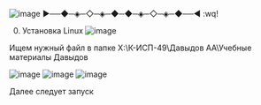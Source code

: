 ![image](https://github.com/user-attachments/assets/8414ae49-9fb6-46d8-acd4-4c97b4de90c3)
▶──◆─◈─◇─◈─◆─◆─◈─◇─◈─◆──◀
:wq!

0. Установка Linux 
![image](https://github.com/user-attachments/assets/5af6df2f-f3a1-4c25-bff6-9421c93a47f4)

Ищем нужный файл в папке X:\К-ИСП-49\Давыдов АА\Учебные материалы Давыдов

![image](https://github.com/user-attachments/assets/793ca6b2-4ec0-49c7-adbd-9215d0485d7d)
![image](https://github.com/user-attachments/assets/0154bb5f-40b3-4f09-935c-7ffdf07032b9)
![image](https://github.com/user-attachments/assets/7190a599-9e2a-462e-8c52-2fbf52c87d76)

Далее следует запуск
